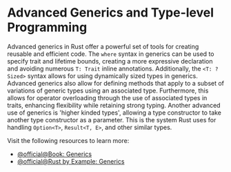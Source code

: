 # Advanced Generics and Type-level Programming

Advanced generics in Rust offer a powerful set of tools for creating reusable and efficient code. The `where` syntax in generics can be used to specify trait and lifetime bounds, creating a more expressive declaration and avoiding numerous `T: Trait` inline annotations. Additionally, the `<T: ?Sized>` syntax allows for using dynamically sized types in generics. Advanced generics also allow for defining methods that apply to a subset of variations of generic types using an associated type. Furthermore, this allows for operator overloading through the use of associated types in traits, enhancing flexibility while retaining strong typing. Another advanced use of generics is 'higher kinded types', allowing a type constructor to take another type constructor as a parameter. This is the system Rust uses for handling `Option<T>`, `Result<T, E>`, and other similar types.

Visit the following resources to learn more:

- [@official@Book: Generics](https://doc.rust-lang.org/book/ch10-01-syntax.html)
- [@official@Rust by Example: Generics](https://doc.rust-lang.org/rust-by-example/generics.html)
